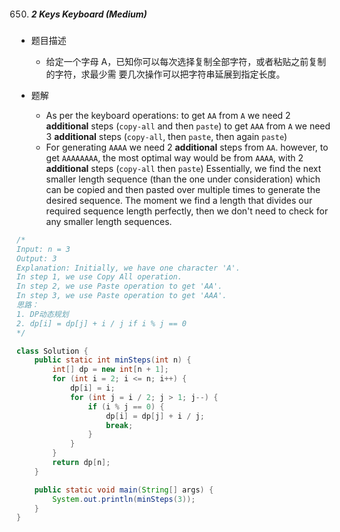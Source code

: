 650. ##### 2 Keys Keyboard (Medium)

- 题目描述
  - 给定一个字母 A，已知你可以每次选择复制全部字符，或者粘贴之前复制的字符，求最少需 要几次操作可以把字符串延展到指定长度。

- 题解
  - As per the keyboard operations:
    to get `AA` from `A` we need 2 **additional** steps (`copy-all` and then `paste`)
    to get `AAA` from `A` we need 3 **additional** steps (`copy-all`, then `paste`, then again `paste`)
  - For generating `AAAA` we need 2 **additional** steps from `AA`.
    however, to get `AAAAAAAA`, the most optimal way would be from `AAAA`, with 2 **additional** steps (`copy-all` then `paste`)
    Essentially, we find the next smaller length sequence (than the one under consideration) which can be copied and then pasted over multiple times to generate the desired sequence. The moment we find a length that divides our required sequence length perfectly, then we don't need to check for any smaller length sequences.

```java
/*
Input: n = 3
Output: 3
Explanation: Initially, we have one character 'A'.
In step 1, we use Copy All operation.
In step 2, we use Paste operation to get 'AA'.
In step 3, we use Paste operation to get 'AAA'.
思路：
1. DP动态规划
2. dp[i] = dp[j] + i / j if i % j == 0
*/

class Solution {
    public static int minSteps(int n) {
        int[] dp = new int[n + 1];
        for (int i = 2; i <= n; i++) {
            dp[i] = i;
            for (int j = i / 2; j > 1; j--) {
                if (i % j == 0) {
                    dp[i] = dp[j] + i / j;
                    break;
                }
            }
        }
        return dp[n];
    }

    public static void main(String[] args) {
        System.out.println(minSteps(3));
    }
}
```

